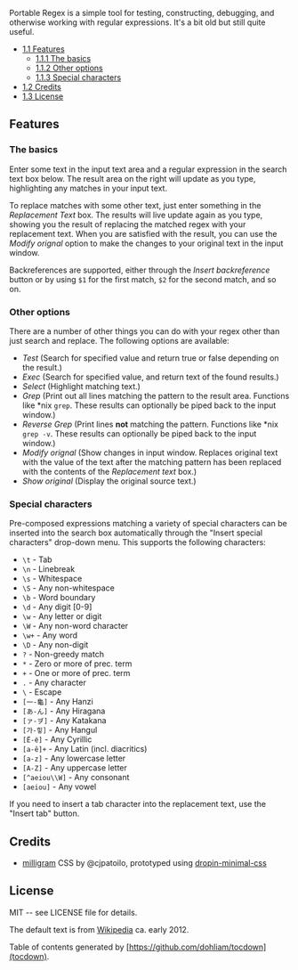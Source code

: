 Portable Regex is a simple tool for testing, constructing, debugging, and otherwise working with regular expressions. It's a bit old but still quite useful.

* [1.1 Features](#features)
  * [1.1.1 The basics](#the-basics)
  * [1.1.2 Other options](#other-options)
  * [1.1.3 Special characters](#special-characters)
* [1.2 Credits](#credits)
* [1.3 License](#license)

## Features

### The basics

Enter some text in the input text area and a regular expression in the search text box below. The result area on the right will update as you type, highlighting any matches in your input text.

To replace matches with some other text, just enter something in the _Replacement Text_ box. The results will live update again as you type, showing you the result of replacing the matched regex with your replacement text. When you are satisfied with the result, you can use the _Modify orignal_ option to make the changes to your original text in the input window.

Backreferences are supported, either through the _Insert backreference_ button or by using `$1` for the first match, `$2` for the second match, and so on.

### Other options

There are a number of other things you can do with your regex other than just search and replace. The following options are available:

* _Test_ (Search for specified value and return true or false depending on the result.)
* _Exec_ (Search for specified value, and return text of the found results.)
* _Select_ (Highlight matching text.)
* _Grep_ (Print out all lines matching the pattern to the result area. Functions like *nix `grep`. These results can optionally be piped back to the input window.)
* _Reverse Grep_ (Print lines **not** matching the pattern. Functions like *nix `grep -v`. These results can optionally be piped back to the input window.)
* _Modify orignal_ (Show changes in input window. Replaces original text with the value of the text after the matching pattern has been replaced with the contents of the _Replacement text_ box.)
* _Show original_ (Display the original source text.)

### Special characters

Pre-composed expressions matching a variety of special characters can be inserted into the search box automatically through the "Insert special characters" drop-down menu. This supports the following characters:

* `\t` - Tab
* `\n` - Linebreak
* `\s` - Whitespace
* `\S` - Any non-whitespace
* `\b` - Word boundary
* `\d` - Any digit [0-9]
* `\w` - Any letter or digit
* `\W` - Any non-word character
* `\w+` - Any word
* `\D` - Any non-digit
* `?` - Non-greedy match
* `*` - Zero or more of prec. term
* `+` - One or more of prec. term
* `.` - Any character
* `\` - Escape
* `[一-龜]` - Any Hanzi
* `[あ-ん]` - Any Hiragana
* `[ァ-ヺ]` - Any Katakana
* `[가-힣]` - Any Hangul
* `[Ё-ё]` - Any Cyrillic
* `[a-ȇ]+` - Any Latin (incl. diacritics)
* `[a-z]` - Any lowercase letter
* `[A-Z]` - Any uppercase letter
* `[^aeiou\\W]` - Any consonant
* `[aeiou]` - Any vowel

If you need to insert a tab character into the replacement text, use the "Insert tab" button.

## Credits

* [milligram](https://github.com/milligram/milligram) CSS by @cjpatoilo, prototyped using [dropin-minimal-css](https://github.com/dohliam/dropin-minimal-css)

## License

MIT -- see LICENSE file for details.

The default text is from [Wikipedia](http://en.wikipedia.org/wiki/Regular_expression) ca. early 2012.

Table of contents generated by [https://github.com/dohliam/tocdown](tocdown).
